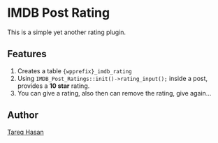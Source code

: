 IMDB Post Rating
====================

This is a simple yet another rating plugin.


Features
---------------
1. Creates a table `{wpprefix}_imdb_rating`
2. Using `IMDB_Post_Ratings::init()->rating_input();` inside a post, provides a **10 star** rating.
3. You can give a rating, also then can remove the rating, give again…


Author
----------------------------
[Tareq Hasan](http://tareq.wedevs.com)